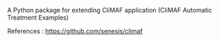 A Python package for extending CliMAF application (CliMAF Automatic Treatment Examples)

References :
	https://github.com/senesis/climaf
